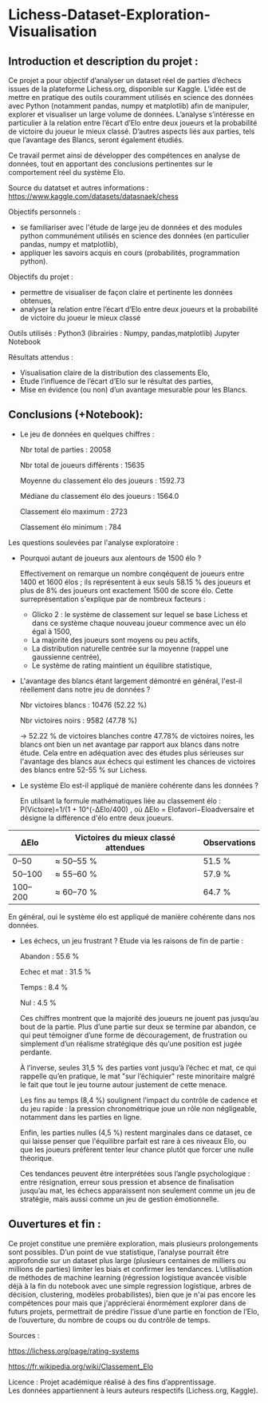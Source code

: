 
# Lichess-Dataset-Exploration-Visualisation

## Introduction et description du projet :

Ce projet a pour objectif d’analyser un dataset réel de parties d’échecs issues de la plateforme Lichess.org, disponible sur Kaggle. 
L’idée est de mettre en pratique des outils couramment utilisés en science des données avec Python (notamment pandas, numpy et matplotlib) afin de manipuler, explorer et visualiser un large volume de données.
L’analyse s’intéresse en particulier à la relation entre l’écart d’Elo entre deux joueurs et la probabilité de victoire du joueur le mieux classé. D’autres aspects liés aux parties, tels que l’avantage des Blancs, seront également étudiés.

Ce travail permet ainsi de développer des compétences en analyse de données, tout en apportant des conclusions pertinentes sur le comportement réel du système Elo.

Source du datatset et autres informations :
https://www.kaggle.com/datasets/datasnaek/chess

Objectifs personnels :
- se familiariser avec l'étude de large jeu de données et des modules python communément utilisés en science des données (en particulier pandas, numpy et matplotlib),
- appliquer les savoirs acquis en cours (probabilités, programmation python).

Objectifs du projet :
- permettre de visualiser de façon claire et pertinente les données obtenues,
- analyser la relation entre l’écart d’Elo entre deux joueurs et la probabilité de victoire du joueur le mieux classé

Outils utilisés :
Python3 (librairies : Numpy, pandas,matplotlib)
Jupyter Notebook

Résultats attendus :
- Visualisation claire de la distribution des classements Elo,
- Étude l’influence de l’écart d’Elo sur le résultat des parties,
- Mise en évidence (ou non) d’un avantage mesurable pour les Blancs.

## Conclusions (+Notebook): 

- Le jeu de données en quelques chiffres :

  Nbr total de parties :  20058

  Nbr total de joueurs différents : 15635
  
  Moyenne du classement élo des joueurs : 1592.73
  
  Médiane du classement élo des joueurs : 1564.0
  
  Classement élo maximum : 2723
  
  Classement élo minimum : 784
  
Les questions soulevées par l'analyse exploratoire :

- Pourquoi autant de joueurs aux alentours de 1500 élo ?

  Effectivement on remarque un nombre conqéquent de joueurs entre 1400 et 1600 élos ; ils représentent à eux seuls 58.15 % des joueurs et plus de 8% des joueurs ont exactement 1500 de score élo. Cette surreprésentation s'explique par de nombreux facteurs :
  - Glicko 2 : le système de classement sur lequel se base Lichess et dans ce système chaque nouveau joueur commence avec un élo égal à 1500,
  - La majorité des joueurs sont moyens ou peu actifs,
  - La distribution naturelle centrée sur la moyenne (rappel une gaussienne centrée),
  - Le système de rating maintient un équilibre statistique,
  
- L'avantage des blancs étant largement démontré en général, l'est-il réellement dans notre jeu de données ?

  Nbr victoires blancs : 10476 (52.22 %)

  Nbr victoires noirs : 9582 (47.78 %)
  
  ->  52.22 % de victoires blanches contre 47.78% de victoires noires, les blancs ont bien un net avantage par rapport aux blancs dans notre étude. Cela entre en adéquation avec des études plus sérieuses sur l'avantage des blancs aux échecs qui estiment les chances de victoires des blancs entre  52-55 % sur Lichess.

- Le système Elo est-il appliqué de manière cohérente dans les données ?

  En utilsant la formule mathématiques liée au classement élo : P(Victoire)=1/(1 + 10^(-ΔElo/400​) , où ΔElo = Elofavori​−Eloadversaire​ et désigne la différence d'élo entre deux joueurs.

  
|   ΔElo    | Victoires du mieux classé attendues | Observations       |
| --------- | ----------------------------------- | ------------------ |
| 0–50      | ≈ 50–55 %                           | 51.5 %             |
| 50–100    | ≈ 55–60 %                           | 57.9 %             |
| 100–200   | ≈ 60–70 %                           | 64.7 %             | 

En général, oui le système élo est appliqué de manière cohérente dans nos données.

- Les échecs, un jeu frustrant ? Etude via les raisons de fin de partie :
  
  Abandon : 55.6 %
  
  Echec et mat : 31.5 %
  
  Temps : 8.4 %
  
  Nul : 4.5 %

  Ces chiffres montrent que la majorité des joueurs ne jouent pas jusqu’au bout de la partie. Plus d’une partie sur deux se termine par abandon, ce qui peut témoigner d’une forme de découragement, de frustration ou simplement d’un réalisme stratégique dès qu’une position est jugée perdante.

  À l’inverse, seules 31,5 % des parties vont jusqu’à l’échec et mat, ce qui rappelle qu’en pratique, le mat "sur l’échiquier" reste minoritaire malgré le fait que tout le jeu tourne autour justement de cette menace.

  Les fins au temps (8,4 %) soulignent l’impact du contrôle de cadence et du jeu rapide : la pression chronométrique joue un rôle non négligeable, notamment dans les parties en ligne.

  Enfin, les parties nulles (4,5 %) restent marginales dans ce dataset, ce qui laisse penser que l'équilibre parfait est rare à ces niveaux Elo, ou que les joueurs préfèrent tenter leur chance plutôt que forcer une nulle théorique.

  Ces tendances peuvent être interprétées sous l’angle psychologique : entre résignation, erreur sous pression et absence de finalisation jusqu’au mat, les échecs apparaissent non seulement comme un jeu de stratégie, mais aussi comme un jeu de gestion émotionnelle.


## Ouvertures et fin :

Ce projet constitue une première exploration, mais plusieurs prolongements sont possibles.
D’un point de vue statistique, l’analyse pourrait être approfondie sur un dataset plus large (plusieurs centaines de milliers ou millions de parties) limiter les biais et confirmer les tendances. L’utilisation de méthodes de machine learning (régression logistique avancée visible déjà à la fin du notebook avec une simple regression logistique, arbres de décision, clustering, modèles probabilistes), bien que je n'ai pas encore les compétences pour mais que j'apprécierai énormément explorer dans de futurs projets, permettrait de prédire l’issue d’une partie en fonction de l’Elo, de l’ouverture, du nombre de coups ou du contrôle de temps.

Sources :

https://lichess.org/page/rating-systems

https://fr.wikipedia.org/wiki/Classement_Elo

Licence :
Projet académique réalisé à des fins d’apprentissage.  
Les données appartiennent à leurs auteurs respectifs (Lichess.org, Kaggle).
